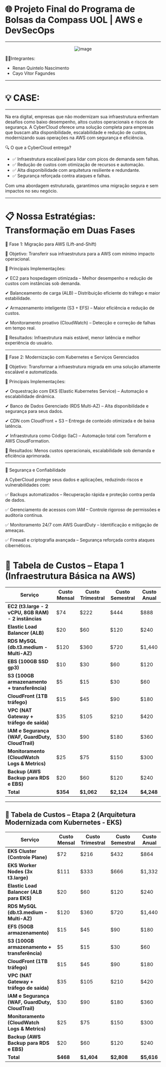 # 🌐 Projeto Final do Programa de Bolsas da Compass UOL | AWS e DevSecOps

---

<div align="center">

![image](https://github.com/user-attachments/assets/c01edf40-226e-462f-a3ab-eb9d313584b3)


</div>


👤👤Integrantes: 

- Renan Quintelo Nascimento
- Cayo Vitor Fagundes


---


# 💡 CASE: 


---


Na era digital, empresas que não modernizam sua infraestrutura enfrentam desafios como baixo desempenho, altos custos operacionais e riscos de segurança. A CyberCloud oferece uma solução completa para empresas que buscam alta disponibilidade, escalabilidade e redução de custos, modernizando suas operações na AWS com segurança e eficiência.

🔍 O que a CyberCloud entrega?
- ✅ Infraestrutura escalável para lidar com picos de demanda sem falhas.
- ✅ Redução de custos com otimização de recursos e automação.
- ✅ Alta disponibilidade com arquitetura resiliente e redundante.
- ✅ Segurança reforçada contra ataques e falhas.

Com uma abordagem estruturada, garantimos uma migração segura e sem impactos no seu negócio.


---


# 📋 Nossa Estratégias: Transformação em Duas Fases

🔹 Fase 1: Migração para AWS (Lift-and-Shift)

📌 Objetivo: Transferir sua infraestrutura para a AWS com mínimo impacto operacional.

📌 Principais Implementações:

✔ EC2 para hospedagem otimizada – Melhor desempenho e redução de custos com instâncias sob demanda.

✔ Balanceamento de carga (ALB) – Distribuição eficiente do tráfego e maior estabilidade.

✔ Armazenamento inteligente (S3 + EFS) – Maior eficiência e redução de custos.

✔ Monitoramento proativo (CloudWatch) – Detecção e correção de falhas em tempo real.

🎯 Resultados: Infraestrutura mais estável, menor latência e melhor experiência do usuário.




---


🔹 Fase 2: Modernização com Kubernetes e Serviços Gerenciados

📌 Objetivo: Transformar a infraestrutura migrada em uma solução altamente escalável e automatizada.

📌 Principais Implementações:

✔ Orquestração com EKS (Elastic Kubernetes Service) – Automação e escalabilidade dinâmica.

✔ Banco de Dados Gerenciado (RDS Multi-AZ) – Alta disponibilidade e segurança para seus dados.

✔ CDN com CloudFront + S3 – Entrega de conteúdo otimizada e de baixa latência.

✔ Infraestrutura como Código (IaC) – Automação total com Terraform e AWS CloudFormation.

🎯 Resultados: Menos custos operacionais, escalabilidade sob demanda e eficiência aprimorada.


---

🔐 Segurança e Confiabilidade

A CyberCloud protege seus dados e aplicações, reduzindo riscos e vulnerabilidades com:

✅ Backups automatizados – Recuperação rápida e proteção contra perda de dados.

✅ Gerenciamento de acessos com IAM – Controle rigoroso de permissões e auditoria contínua.

✅ Monitoramento 24/7 com AWS GuardDuty – Identificação e mitigação de ameaças.

✅ Firewall e criptografia avançada – Segurança reforçada contra ataques cibernéticos.




# 📌 **Tabela de Custos – Etapa 1 (Infraestrutura Básica na AWS)**

| Serviço | Custo Mensal | Custo Trimestral | Custo Semestral | Custo Anual |
|---------|-------------|------------------|-----------------|-------------|
| **EC2 (t3.large - 2 vCPU, 8GB RAM) - 2 instâncias** | $74 | $222 | $444 | $888 |
| **Elastic Load Balancer (ALB)** | $20 | $60 | $120 | $240 |
| **RDS MySQL (db.t3.medium - Multi-AZ)** | $120 | $360 | $720 | $1,440 |
| **EBS (100GB SSD gp3)** | $10 | $30 | $60 | $120 |
| **S3 (100GB armazenamento + transferência)** | $5 | $15 | $30 | $60 |
| **CloudFront (1TB tráfego)** | $15 | $45 | $90 | $180 |
| **VPC (NAT Gateway + tráfego de saída)** | $35 | $105 | $210 | $420 |
| **IAM e Segurança (WAF, GuardDuty, CloudTrail)** | $30 | $90 | $180 | $360 |
| **Monitoramento (CloudWatch Logs & Metrics)** | $25 | $75 | $150 | $300 |
| **Backup (AWS Backup para RDS e EBS)** | $20 | $60 | $120 | $240 |
| **Total** | **$354** | **$1,062** | **$2,124** | **$4,248** |
---
## 🚀 **Tabela de Custos – Etapa 2 (Arquitetura Modernizada com Kubernetes - EKS)**

| Serviço | Custo Mensal | Custo Trimestral | Custo Semestral | Custo Anual |
|---------|-------------|------------------|-----------------|-------------|
| **EKS Cluster (Controle Plane)** | $72 | $216 | $432 | $864 |
| **EKS Worker Nodes (3x t3.large)** | $111 | $333 | $666 | $1,332 |
| **Elastic Load Balancer (ALB para EKS)** | $20 | $60 | $120 | $240 |
| **RDS MySQL (db.t3.medium - Multi-AZ)** | $120 | $360 | $720 | $1,440 |
| **EFS (50GB armazenamento)** | $15 | $45 | $90 | $180 |
| **S3 (100GB armazenamento + transferência)** | $5 | $15 | $30 | $60 |
| **CloudFront (1TB tráfego)** | $15 | $45 | $90 | $180 |
| **VPC (NAT Gateway + tráfego de saída)** | $35 | $105 | $210 | $420 |
| **IAM e Segurança (WAF, GuardDuty, CloudTrail)** | $30 | $90 | $180 | $360 |
| **Monitoramento (CloudWatch Logs & Metrics)** | $25 | $75 | $150 | $300 |
| **Backup (AWS Backup para RDS e EBS)** | $20 | $60 | $120 | $240 |
| **Total** | **$468** | **$1,404** | **$2,808** | **$5,616** |

